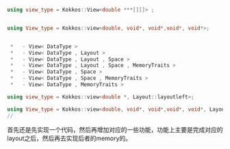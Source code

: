```cpp
using view_type = Kokkos::View<double ***[][]> ;


using View_type = Kokkos::view<double, void*, void*,void*, void*>;



```



```cpp
 *   - View< DataType >
 *   - View< DataType , Layout >
 *   - View< DataType , Layout , Space >
 *   - View< DataType , Layout , Space , MemoryTraits >
 *   - View< DataType , Space >
 *   - View< DataType , Space , MemoryTraits >
 *   - View< DataType , MemoryTraits >
```



```cpp
using view_type = Kokkos::view<double *, Layout::layoutleft>;

using View_type = Kokkos::view<double, void*, void*,void*, void*, Layout::layoutleft, Space, MemoryTraits>;
//

```



首先还是先实现一个代码，然后再增加对应的一些功能，功能上主要是完成对应的layout之后，然后再去实现后者的memory的。